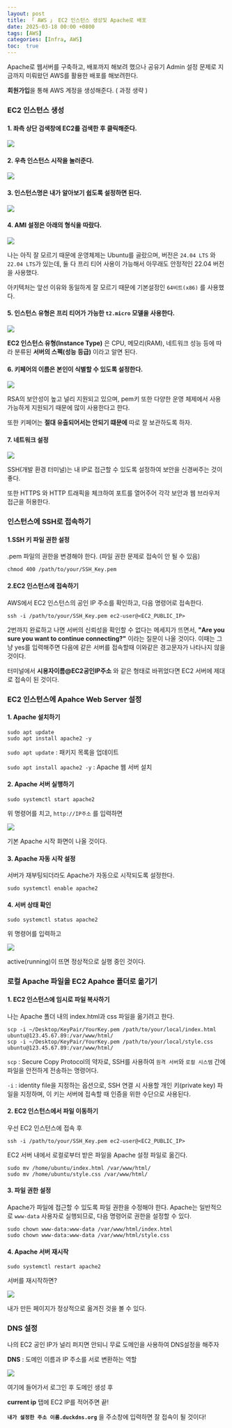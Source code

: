 ```yaml
---
layout: post
title: 「 AWS 」 EC2 인스턴스 생성및 Apache로 배포
date: 2025-03-18 00:00 +0800
tags: [AWS] 
categories: [Infra, AWS]
toc:  true
---
```


Apache로 웹서버를 구축하고, 배포까지 해보려 했으나 공유기 Admin 설정 문제로 지금까지 미뤄왔던 AWS를 활용한 배포를 해보려한다.

<!--more-->

**회원가입**을 통해 AWS 계정을 생성해준다. ( 과정 생략 )

### EC2 인스턴스 생성

#### 1. 좌측 상단 검색창에 **EC2**를 검색한 후 클릭해준다.

![](https://velog.velcdn.com/images/ghkdehs/post/3a5ac3df-bfc8-4ede-9d1d-55754d613da4/image.png)



#### 2. 우측 인스턴스 시작을 눌러준다.

![](https://velog.velcdn.com/images/ghkdehs/post/ec63d5df-9736-4df9-8ed6-7b4437562002/image.png)


#### 3. 인스턴스명은 내가 알아보기 쉽도록 설정하면 된다. 

![](https://velog.velcdn.com/images/ghkdehs/post/3180b1ae-f8ac-4cf7-b08b-7f9c2a83c9de/image.png)

#### 4. AMI 설정은 아래의 형식을 따랐다.

![](https://velog.velcdn.com/images/ghkdehs/post/034a28fb-c710-4ad5-bcdd-88562ae01111/image.png)

나는 아직 잘 모르기 때문에 운영체제는 Ubuntu를 골랐으며, 버전은 `24.04 LTS` 와 `22.04 LTS`가 있는데, 둘 다 프리 티어 사용이 가능해서 아무래도 안정적인 22.04 버전을 사용했다.

아키텍처는 앞선 이유와 동일하게 잘 모르기 때문에 기본설정인 `64비트(x86)` 를 사용했다.

#### 5. 인스턴스 유형은 프리 티어가 가능한 `t2.micro` 모델을 사용한다.

![](https://velog.velcdn.com/images/ghkdehs/post/b76420fa-20ee-43de-bf67-6c1b39165d10/image.png)

**EC2 인스턴스 유형(Instance Type)** 은 CPU, 메모리(RAM), 네트워크 성능 등에 따라 분류된 **서버의 스펙(성능 등급)** 이라고 알면 된다.

#### 6. 키페어의 이름은 본인이 식별할 수 있도록 설정한다.

![](https://velog.velcdn.com/images/ghkdehs/post/36151bf1-77db-4fef-bf43-fd813cb4e48f/image.png)

RSA의 보안성이 높고 널리 지원되고 있으며, pem키 또한 다양한 운영 체제에서 사용 가능하게 지원되기 때문에 많이 사용한다고 한다.

또한 키페어는 **절대 유출되어서는 안되기 떄문에** 따로 잘 보관하도록 하자.

#### 7. 네트워크 설정
![](https://velog.velcdn.com/images/ghkdehs/post/f817914e-4bc6-4f56-a7e1-dcf86a0d69f2/image.png)

SSH(개발 환경 터미널)는 내 IP로 접근할 수 있도록 설정하여 보안을 신경써주는 것이 좋다.

또한 HTTPS 와 HTTP 트래픽을 체크하여 포트를 열어주어 각각 보안과 웹 브라우저 접근을 허용한다.

### 인스턴스에 SSH로 접속하기

#### 1.SSH 키 파일 권한 설정
.pem 파일의 권한을 변경해야 한다. (파일 권한 문제로 접속이 안 될 수 있음)
```
chmod 400 /path/to/your/SSH_Key.pem
```

#### 2.EC2 인스턴스에 접속하기
AWS에서 EC2 인스턴스의 공인 IP 주소를 확인하고, 다음 명령어로 접속한다.
```
ssh -i /path/to/your/SSH_Key.pem ec2-user@<EC2_PUBLIC_IP>
```

2번까지 완료하고 나면 서버의 신뢰성을 확인할 수 없다는 메세지가 뜨면서, **"Are you sure you want to continue connecting?"** 이라는 질문이 나올 것이다. 이때는 그냥 yes를 입력해주면 다음에 같은 서버를 접속할때 이와같은 경고문자가 나타나지 않을 것이다.

터미널에서 **시용자이름@EC2공인IP주소** 와 같은 형태로 바뀌었다면 EC2 서버에 제대로 접속이 된 것이다.

### EC2 인스턴스에 Apahce Web Server 설정

#### 1. Apache 설치하기
```
sudo apt update
sudo apt install apache2 -y
```

`sudo apt update` : 패키지 목록을 업데이트

`sudo apt install apache2 -y` : Apache 웹 서버 설치

#### 2. Apache 서버 실행하기

```
sudo systemctl start apache2
```
위 명령어를 치고, 
`http://IP주소` 를 입력하면

![](https://velog.velcdn.com/images/ghkdehs/post/0576c2dd-57a4-4da6-a211-fe542975245d/image.png)

기본 Apache 시작 화면이 나올 것이다.

#### 3. Apache 자동 시작 설정

서버가 재부팅되더라도 Apache가 자동으로 시작되도록 설정한다.
```
sudo systemctl enable apache2
```

#### 4. 서버 상태 확인

```
sudo systemctl status apache2 
```
위 명령어를 입력하고 

![](https://velog.velcdn.com/images/ghkdehs/post/26463779-d219-4593-9a14-95d70d92e7ff/image.png)

active(running)이 뜨면 정상적으로 실행 중인 것이다.

### 로컬 Apache 파일을 EC2 Apahce 폴더로 옮기기

#### 1. EC2 인스턴스에 임시로 파일 복사하기
나는 Apache 폴더 내의 index.html과 css 파일을 옮기려고 한다.

```
scp -i ~/Desktop/KeyPair/YourKey.pem /path/to/your/local/index.html ubuntu@123.45.67.89:/var/www/html/
scp -i ~/Desktop/KeyPair/YourKey.pem /path/to/your/local/style.css ubuntu@123.45.67.89:/var/www/html/
```

`scp` : Secure Copy Protocol의 약자로, SSH를 사용하여 `원격 서버`와 `로컬 시스템` 간에 파일을 안전하게 전송하는 명령어다.

`-i` :  identity file을 지정하는 옵션으로, SSH 연결 시 사용할 개인 키(private key) 파일을 지정하며, 이 키는 서버에 접속할 때 인증을 위한 수단으로 사용된다.


#### 2. EC2 인스턴스에서 파일 이동하기

우선 EC2 인스턴스에 접속 후

```
ssh -i /path/to/your/SSH_Key.pem ec2-user@<EC2_PUBLIC_IP>
```

EC2 서버 내에서 로컬로부터 받은 파일을 Apache 설정 파일로 옮긴다.

```
sudo mv /home/ubuntu/index.html /var/www/html/
sudo mv /home/ubuntu/style.css /var/www/html/
```

#### 3. 파일 권한 설정

Apache가 파일에 접근할 수 있도록 파일 권한을 수정해야 한다. Apache는 일반적으로 `www-data` 사용자로 실행되므로, 다음 명령어로 권한을 설정할 수 있다.

```
sudo chown www-data:www-data /var/www/html/index.html
sudo chown www-data:www-data /var/www/html/style.css
```

#### 4. Apache 서버 재시작

```
sudo systemctl restart apache2
```

서버를 재시작하면?

![](https://velog.velcdn.com/images/ghkdehs/post/79886e4f-671c-45b9-a9ba-e83abd0e84d6/image.png)

내가 만든 페이지가 정상적으로 옮겨진 것을 볼 수 있다.


### DNS 설정

나의 EC2 공인 IP가 널리 퍼지면 안되니 무료 도메인을 사용하여 DNS설정을 해주자

**DNS** : 도메인 이름과 IP 주소를 서로 변환하는 역할

![](https://velog.velcdn.com/images/ghkdehs/post/81c9adae-68ea-4773-b939-686fae317575/image.png)

여기에 들어가서 로그인 후 도메인 생성 후

**current ip** 탭에 EC2 IP를 적어주면 끝!

**`내가 설정한 주소 이름.duckdns.org`** 을 주소창에 입력하면 잘 접속이 될 것이다!